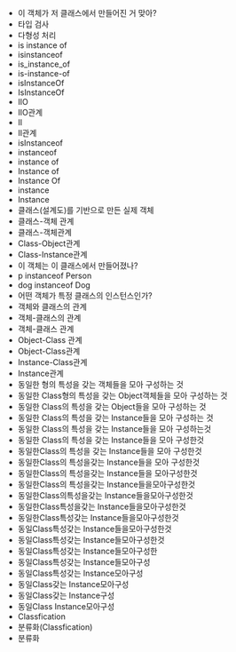 - 이 객체가 저 클래스에서 만들어진 거 맞아?
- 타입 검사
- 다형성 처리
- is instance of
- isinstanceof
- is_instance_of
- is-instance-of
- isInstanceOf
- IsInstanceOf
- IIO
- IIO관계
- II
- II관계
- isInstanceof
- instanceof
- instance of
- Instance of
- Instance Of
- instance
- Instance
- 클래스(설계도)를 기반으로 만든 실제 객체
- 클래스-객체 관계
- 클래스-객체관계
- Class-Object관계
- Class-Instance관계
- 이 객체는 이 클래스에서 만들어졌나?
- p instanceof Person
- dog instanceof Dog
- 어떤 객체가 특정 클래스의 인스턴스인가?
- 객체와 클래스의 관계
- 객체-클래스의 관계
- 객체-클래스 관계
- Object-Class 관계
- Object-Class관계
- Instance-Class관계
- Instance관계
- 동일한 형의 특성을 갖는 객체들을 모아 구성하는 것
- 동일한 Class형의 특성을 갖는 Object객체들을 모아 구성하는 것
- 동일한 Class의 특성을 갖는 Object들을 모아 구성하는 것
- 동일한 Class의 특성을 갖는 Instance들을 모아 구성하는 것
- 동일한 Class의 특성을 갖는 Instance들을 모아 구성하는것
- 동일한 Class의 특성을 갖는 Instance들을 모아 구성한것
- 동일한Class의 특성을 갖는 Instance들을 모아 구성한것
- 동일한Class의 특성을갖는 Instance들을 모아 구성한것
- 동일한Class의 특성을갖는 Instance들을 모아구성한것
- 동일한Class의 특성을갖는 Instance들을모아구성한것
- 동일한Class의특성을갖는 Instance들을모아구성한것
- 동일한Class특성을갖는 Instance들을모아구성한것
- 동일한Class특성갖는 Instance들을모아구성한것
- 동일Class특성갖는 Instance들을모아구성한것
- 동일Class특성갖는 Instance들모아구성한것
- 동일Class특성갖는 Instance들모아구성한
- 동일Class특성갖는 Instance들모아구성
- 동일Class특성갖는 Instance모아구성
- 동일Class갖는 Instance모아구성
- 동일Class갖는 Instance구성
- 동일Class Instance모아구성
- Classfication
- 분류화(Classfication)
- 분류화